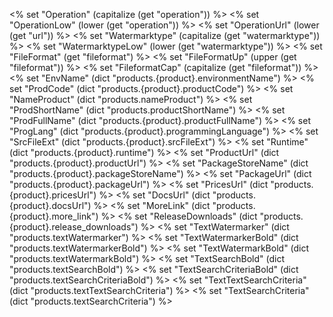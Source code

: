 <% set "Operation" (capitalize (get "operation")) %>
<% set "OperationLow" (lower (get "operation")) %>
<% set "OperationUrl" (lower (get "url")) %>
<% set "Watermarktype" (capitalize (get "watermarktype")) %>
<% set "WatermarktypeLow" (lower (get "watermarktype")) %>
<% set "FileFormat" (get "fileformat") %>
<% set "FileFormatUp" (upper (get "fileformat")) %>
<% set "FileformatCap" (capitalize (get "fileformat")) %>
<% set "EnvName" (dict "products.{product}.environmentName") %>
<% set "ProdCode" (dict "products.{product}.productCode") %>
<% set "NameProduct" (dict "products.nameProduct") %>
<% set "ProdShortName" (dict "products.productShortName") %>
<% set "ProdFullName" (dict "products.{product}.productFullName") %>
<% set "ProgLang" (dict "products.{product}.programmingLanguage") %>
<% set "SrcFileExt" (dict "products.{product}.srcFileExt") %>
<% set "Runtime" (dict "products.{product}.runtime") %>
<% set "ProductUrl" (dict "products.{product}.productUrl") %>
<% set "PackageStoreName" (dict "products.{product}.packageStoreName") %>
<% set "PackageUrl" (dict "products.{product}.packageUrl") %>
<% set "PricesUrl" (dict "products.{product}.pricesUrl") %>
<% set "DocsUrl" (dict "products.{product}.docsUrl") %>
<% set "MoreLink" (dict "products.{product}.more_link") %>
<% set "ReleaseDownloads" (dict "products.{product}.release_downloads") %>
<% set "TextWatermarker" (dict "products.textWatermarker") %>
<% set "TextWatermarkerBold" (dict "products.textWatermarkerBold") %>
<% set "TextWatermarkBold" (dict "products.textWatermarkBold") %>
<% set "TextSearchBold" (dict "products.textSearchBold") %>
<% set "TextSearchCriteriaBold" (dict "products.textSearchCriteriaBold") %>
<% set "TextTextSearchCriteria" (dict "products.textTextSearchCriteria") %>
<% set "TextSearchCriteria" (dict "products.textSearchCriteria") %>